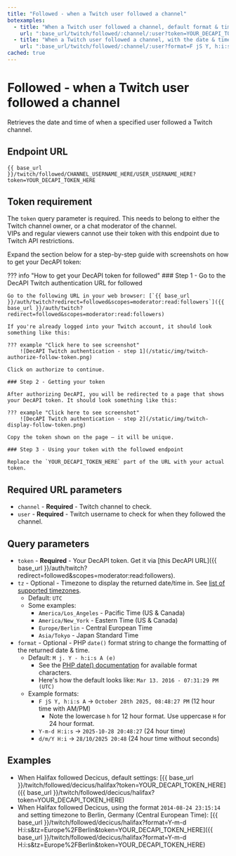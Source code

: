```yaml
---
title: "Followed - when a Twitch user followed a channel"
botexamples:
  - title: "When a Twitch user followed a channel, default format & timezone"
    url: ":base_url/twitch/followed/:channel/:user?token=YOUR_DECAPI_TOKEN_HERE"
  - title: "When a Twitch user followed a channel, with the date & time formatted as <code>October 28th 2025, 08:48:27 PM </code> and timezone set to Los Angeles, USA (Pacific Time)"
    url: ":base_url/twitch/followed/:channel/:user?format=F jS Y, h:i:s A&tz=America/Los_Angeles&token=YOUR_DECAPI_TOKEN_HERE"
cached: true
---
```


# Followed - when a Twitch user followed a channel

Retrieves the date and time of when a specified user followed a Twitch channel.

## Endpoint URL

`{{ base_url }}/twitch/followed/CHANNEL_USERNAME_HERE/USER_USERNAME_HERE?token=YOUR_DECAPI_TOKEN_HERE`

## Token requirement

The `token` query parameter is required. This needs to belong to either the Twitch channel owner, or a chat moderator of the channel.  
VIPs and regular viewers cannot use their token with this endpoint due to Twitch API restrictions.

Expand the section below for a step-by-step guide with screenshots on how to get your DecAPI token:

??? info "How to get your DecAPI token for followed"
    ### Step 1 - Go to the DecAPI Twitch authentication URL for followed

    Go to the following URL in your web browser: [`{{ base_url }}/auth/twitch?redirect=followed&scopes=moderator:read:followers`]({{ base_url }}/auth/twitch?redirect=followed&scopes=moderator:read:followers)

    If you're already logged into your Twitch account, it should look something like this:

    ??? example "Click here to see screenshot"
        ![DecAPI Twitch authentication - step 1](/static/img/twitch-authorize-follow-token.png)

    Click on authorize to continue.

    ### Step 2 - Getting your token

    After authorizing DecAPI, you will be redirected to a page that shows your DecAPI token. It should look something like this:

    ??? example "Click here to see screenshot"
        ![DecAPI Twitch authentication - step 2](/static/img/twitch-display-follow-token.png)

    Copy the token shown on the page — it will be unique.

    ### Step 3 - Using your token with the followed endpoint

    Replace the `YOUR_DECAPI_TOKEN_HERE` part of the URL with your actual token.

## Required URL parameters

- `channel` - **Required** - Twitch channel to check.
- `user` - **Required** - Twitch username to check for when they followed the channel.

## Query parameters

- `token` - **Required** - Your DecAPI token. Get it via [this DecAPI URL]({{ base_url }}/auth/twitch?redirect=followed&scopes=moderator:read:followers).
- `tz` - Optional - Timezone to display the returned date/time in. See <a href="{{ base_url }}/misc/timezones">list of supported timezones</a>.
    - Default: `UTC`
    - Some examples:
        - `America/Los_Angeles` - Pacific Time (US & Canada)
        - `America/New_York` - Eastern Time (US & Canada)
        - `Europe/Berlin` - Central European Time
        - `Asia/Tokyo` - Japan Standard Time
- `format` - Optional - PHP `date()` format string to change the formatting of the returned date & time.
    - Default: `M j. Y - h:i:s A (e)`
        - See the <a href="https://www.php.net/manual/en/datetime.format.php#refsect1-datetime.format-parameters">PHP date() documentation</a> for available format characters.
        - Here's how the default looks like: `Mar 13. 2016 - 07:31:29 PM (UTC)`
    - Example formats:
        - `F jS Y, h:i:s A` &rarr; `October 28th 2025, 08:48:27 PM` (12 hour time with AM/PM)
            - Note the lowercase `h` for 12 hour format. Use uppercase `H` for 24 hour format.
        - `Y-m-d H:i:s` &rarr; `2025-10-28 20:48:27` (24 hour time)
        - `d/m/Y H:i` &rarr; `28/10/2025 20:48` (24 hour time without seconds)

## Examples

- When Halifax followed Decicus, default settings: [{{ base_url }}/twitch/followed/decicus/halifax?token=YOUR_DECAPI_TOKEN_HERE]({{ base_url }}/twitch/followed/decicus/halifax?token=YOUR_DECAPI_TOKEN_HERE)
- When Halifax followed Decicus, using the format `2014-08-24 23:15:14` and setting timezone to Berlin, Germany (Central European Time): [{{ base_url }}/twitch/followed/decicus/halifax?format=Y-m-d H:i:s&tz=Europe%2FBerlin&token=YOUR_DECAPI_TOKEN_HERE]({{ base_url }}/twitch/followed/decicus/halifax?format=Y-m-d H:i:s&tz=Europe%2FBerlin&token=YOUR_DECAPI_TOKEN_HERE)